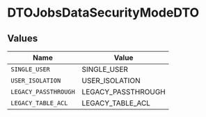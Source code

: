 # DTOJobsDataSecurityModeDTO


## Values

| Name                 | Value                |
| -------------------- | -------------------- |
| `SINGLE_USER`        | SINGLE_USER          |
| `USER_ISOLATION`     | USER_ISOLATION       |
| `LEGACY_PASSTHROUGH` | LEGACY_PASSTHROUGH   |
| `LEGACY_TABLE_ACL`   | LEGACY_TABLE_ACL     |